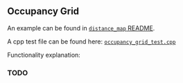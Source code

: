 Occupancy Grid
---

An example can be found in [`distance_map` README](distance_map/README.md).

A cpp test file can be found here: [`occupancy_grid_test.cpp`](../../smpl_test/src/occupancy_grid_test.cpp)

Functionality explanation:

### TODO